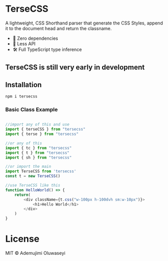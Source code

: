 
# TerseCSS
A lightweight, CSS Shorthand parser that generate the CSS Styles, append it to the document head and return the classname.

- 🚀 Zero dependencies
- 🔌 Less API
- 🛠️ Full TypeScript type inference

## TerseCSS is still very early in development

## Installation

```bash
npm i tersecss
```

### Basic Class Example
```javascript

//import any of this and use
import { terseCSS } from "tersecss"
import { terse } from "tersecss"

//or any of this 
import { tc } from "tersecss"
import { t } from "tersecss"
import { sh } from "tersecss"

//or import the main 
import TerseCSS from 'tersecss'
const t = new TerseCSS()

//use TerseCSS like this
function HelloWorld() => {
    return(
        <div className={t.css("w-100px h-100dvh sm:w-10px")}>
            <h1>Hello World</h1>
        </div>
    )
}
```
# License

MIT © Ademujimi Oluwaseyi